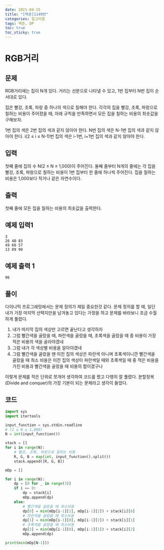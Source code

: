 ```yaml
---
date: 2021-04-15
title: "[백준]1149번"
categories: 알고리즘
tags: 백준, DP
toc: true  
toc_sticky: true 
---
```



# RGB거리

문제
---
RGB거리에는 집이 N개 있다. 거리는 선분으로 나타낼 수 있고, 1번 집부터 N번 집이 순서대로 있다.

집은 빨강, 초록, 파랑 중 하나의 색으로 칠해야 한다. 각각의 집을 빨강, 초록, 파랑으로 칠하는 비용이 주어졌을 때, 아래 규칙을 만족하면서 모든 집을 칠하는 비용의 최솟값을 구해보자.

1번 집의 색은 2번 집의 색과 같지 않아야 한다.
N번 집의 색은 N-1번 집의 색과 같지 않아야 한다.
i(2 ≤ i ≤ N-1)번 집의 색은 i-1번, i+1번 집의 색과 같지 않아야 한다.

입력
---
첫째 줄에 집의 수 N(2 ≤ N ≤ 1,000)이 주어진다. 둘째 줄부터 N개의 줄에는 각 집을 빨강, 초록, 파랑으로 칠하는 비용이 1번 집부터 한 줄에 하나씩 주어진다. 집을 칠하는 비용은 1,000보다 작거나 같은 자연수이다.

출력
---
첫째 줄에 모든 집을 칠하는 비용의 최솟값을 출력한다.

예제 입력1
---
~~~
3
26 40 83
49 60 57
13 89 99
~~~

예제 출력 1
---
~~~
96
~~~

풀이
---
다이나믹 프로그래밍에서는 문제 정의가 제일 중요한것 같다. 문제 정의를 할 때, 일단 내가 가장 마지막 선택지만을 남겨놓고 있다는 가정을 하고 문제를 바라보니 조금 수월하게 풀렸다.

1. 내가 마지막 집의 색상만 고르면 끝난다고 생각하자
2. 그럼 빨간색을 골랐을 때, 파란색을 골랐을 때, 초록색을 골랐을 때 중 비용이 가장 적은 비용의 색을 골라야겠네
3. 그럼 내가 각 색상별 비용을 알아야겠네
4. 그럼 빨간색을 골랐을 땐 이전 집의 색상은 파란색 아니며 초록색이니깐 빨간색을 골랐을 때 최소 비용은 이전 집의 색상이 파란색일 때와 초록색일 때 중 적은 비용을 가진 비용과 빨간색을 골랐을 때 비용의 합이겠구나

이렇게 문제를 작은 단위로 쪼개어 생각하여 코드를 짰고 다행히 잘 풀렸다. 분할정복(Divide and conquer)의 가장 기본이 되는 문제라고 생각이 들었다.

코드
---
~~~python
import sys
import itertools

input_function = sys.stdin.readline
# (2 ≤ N ≤ 1,000)
N = int(input_function())

stack = []
for i in range(N):
    # 빨강, 초록, 파랑으로 칠하는 비용
    R, G, B = map(int, input_function().split())
    stack.append([R, G, B])

mDp = []

for i in range(N):
    dp = [0 for _ in range(3)]
    if i == 0:
        dp = stack[i]
        mDp.append(dp)
    else:
        # 빨간색을 골랐을 때 최소비용
        dp[0] = min(mDp[i-1][1], mDp[i-1][2]) + stack[i][0]
        # 파란색을 골랐을 때 최소비용
        dp[1] = min(mDp[i-1][0], mDp[i-1][2]) + stack[i][1]
        # 초록색을 골랐을 때 최소비용
        dp[2] = min(mDp[i-1][0], mDp[i-1][1]) + stack[i][2]
        mDp.append(dp)

print(min(mDp[N-1]))
~~~
